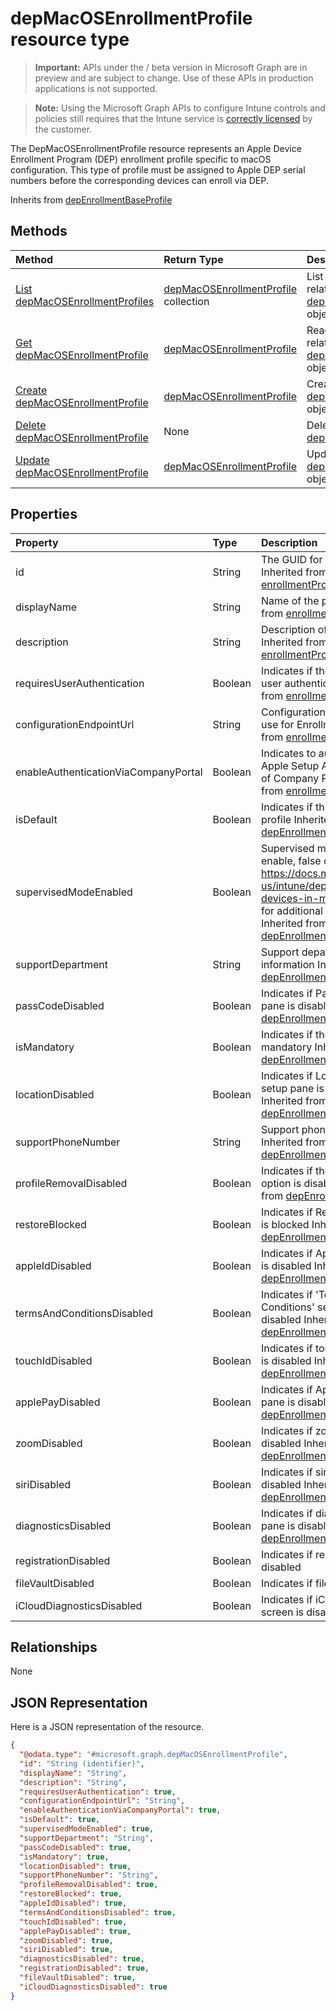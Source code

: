 ﻿# depMacOSEnrollmentProfile resource type

> **Important:** APIs under the / beta version in Microsoft Graph are in preview and are subject to change. Use of these APIs in production applications is not supported.

> **Note:** Using the Microsoft Graph APIs to configure Intune controls and policies still requires that the Intune service is [correctly licensed](https://go.microsoft.com/fwlink/?linkid=839381) by the customer.

The DepMacOSEnrollmentProfile resource represents an Apple Device Enrollment Program (DEP) enrollment profile specific to macOS configuration. This type of profile must be assigned to Apple DEP serial numbers before the corresponding devices can enroll via DEP.

Inherits from [depEnrollmentBaseProfile](../resources/intune_enrollment_depenrollmentbaseprofile.md)

## Methods
|Method|Return Type|Description|
|:---|:---|:---|
|[List depMacOSEnrollmentProfiles](../api/intune_enrollment_depmacosenrollmentprofile_list.md)|[depMacOSEnrollmentProfile](../resources/intune_enrollment_depmacosenrollmentprofile.md) collection|List properties and relationships of the [depMacOSEnrollmentProfile](../resources/intune_enrollment_depmacosenrollmentprofile.md) objects.|
|[Get depMacOSEnrollmentProfile](../api/intune_enrollment_depmacosenrollmentprofile_get.md)|[depMacOSEnrollmentProfile](../resources/intune_enrollment_depmacosenrollmentprofile.md)|Read properties and relationships of the [depMacOSEnrollmentProfile](../resources/intune_enrollment_depmacosenrollmentprofile.md) object.|
|[Create depMacOSEnrollmentProfile](../api/intune_enrollment_depmacosenrollmentprofile_create.md)|[depMacOSEnrollmentProfile](../resources/intune_enrollment_depmacosenrollmentprofile.md)|Create a new [depMacOSEnrollmentProfile](../resources/intune_enrollment_depmacosenrollmentprofile.md) object.|
|[Delete depMacOSEnrollmentProfile](../api/intune_enrollment_depmacosenrollmentprofile_delete.md)|None|Deletes a [depMacOSEnrollmentProfile](../resources/intune_enrollment_depmacosenrollmentprofile.md).|
|[Update depMacOSEnrollmentProfile](../api/intune_enrollment_depmacosenrollmentprofile_update.md)|[depMacOSEnrollmentProfile](../resources/intune_enrollment_depmacosenrollmentprofile.md)|Update the properties of a [depMacOSEnrollmentProfile](../resources/intune_enrollment_depmacosenrollmentprofile.md) object.|

## Properties
|Property|Type|Description|
|:---|:---|:---|
|id|String|The GUID for the object Inherited from [enrollmentProfile](../resources/intune_enrollment_enrollmentprofile.md)|
|displayName|String|Name of the profile Inherited from [enrollmentProfile](../resources/intune_enrollment_enrollmentprofile.md)|
|description|String|Description of the profile Inherited from [enrollmentProfile](../resources/intune_enrollment_enrollmentprofile.md)|
|requiresUserAuthentication|Boolean|Indicates if the profile requires user authentication Inherited from [enrollmentProfile](../resources/intune_enrollment_enrollmentprofile.md)|
|configurationEndpointUrl|String|Configuration endpoint url to use for Enrollment Inherited from [enrollmentProfile](../resources/intune_enrollment_enrollmentprofile.md)|
|enableAuthenticationViaCompanyPortal|Boolean|Indicates to authenticate with Apple Setup Assistant instead of Company Portal. Inherited from [enrollmentProfile](../resources/intune_enrollment_enrollmentprofile.md)|
|isDefault|Boolean|Indicates if this is the default profile Inherited from [depEnrollmentBaseProfile](../resources/intune_enrollment_depenrollmentbaseprofile.md)|
|supervisedModeEnabled|Boolean|Supervised mode, True to enable, false otherwise. See https://docs.microsoft.com/en-us/intune/deploy-use/enroll-devices-in-microsoft-intune for additional information. Inherited from [depEnrollmentBaseProfile](../resources/intune_enrollment_depenrollmentbaseprofile.md)|
|supportDepartment|String|Support department information Inherited from [depEnrollmentBaseProfile](../resources/intune_enrollment_depenrollmentbaseprofile.md)|
|passCodeDisabled|Boolean|Indicates if Passcode setup pane is disabled Inherited from [depEnrollmentBaseProfile](../resources/intune_enrollment_depenrollmentbaseprofile.md)|
|isMandatory|Boolean|Indicates if the profile is mandatory Inherited from [depEnrollmentBaseProfile](../resources/intune_enrollment_depenrollmentbaseprofile.md)|
|locationDisabled|Boolean|Indicates if Location service setup pane is disabled Inherited from [depEnrollmentBaseProfile](../resources/intune_enrollment_depenrollmentbaseprofile.md)|
|supportPhoneNumber|String|Support phone number Inherited from [depEnrollmentBaseProfile](../resources/intune_enrollment_depenrollmentbaseprofile.md)|
|profileRemovalDisabled|Boolean|Indicates if the profile removal option is disabled Inherited from [depEnrollmentBaseProfile](../resources/intune_enrollment_depenrollmentbaseprofile.md)|
|restoreBlocked|Boolean|Indicates if Restore setup pane is blocked Inherited from [depEnrollmentBaseProfile](../resources/intune_enrollment_depenrollmentbaseprofile.md)|
|appleIdDisabled|Boolean|Indicates if Apple id setup pane is disabled Inherited from [depEnrollmentBaseProfile](../resources/intune_enrollment_depenrollmentbaseprofile.md)|
|termsAndConditionsDisabled|Boolean|Indicates if 'Terms and Conditions' setup pane is disabled Inherited from [depEnrollmentBaseProfile](../resources/intune_enrollment_depenrollmentbaseprofile.md)|
|touchIdDisabled|Boolean|Indicates if touch id setup pane is disabled Inherited from [depEnrollmentBaseProfile](../resources/intune_enrollment_depenrollmentbaseprofile.md)|
|applePayDisabled|Boolean|Indicates if Apple pay setup pane is disabled Inherited from [depEnrollmentBaseProfile](../resources/intune_enrollment_depenrollmentbaseprofile.md)|
|zoomDisabled|Boolean|Indicates if zoom setup pane is disabled Inherited from [depEnrollmentBaseProfile](../resources/intune_enrollment_depenrollmentbaseprofile.md)|
|siriDisabled|Boolean|Indicates if siri setup pane is disabled Inherited from [depEnrollmentBaseProfile](../resources/intune_enrollment_depenrollmentbaseprofile.md)|
|diagnosticsDisabled|Boolean|Indicates if diagnostics setup pane is disabled Inherited from [depEnrollmentBaseProfile](../resources/intune_enrollment_depenrollmentbaseprofile.md)|
|registrationDisabled|Boolean|Indicates if registration is disabled|
|fileVaultDisabled|Boolean|Indicates if file vault is disabled|
|iCloudDiagnosticsDisabled|Boolean|Indicates if iCloud Analytics screen is disabled|

## Relationships
None
## JSON Representation
Here is a JSON representation of the resource.
<!-- {
  "blockType": "resource",
  "keyProperty": "id",
  "@odata.type": "microsoft.graph.depMacOSEnrollmentProfile"
}
-->
``` json
{
  "@odata.type": "#microsoft.graph.depMacOSEnrollmentProfile",
  "id": "String (identifier)",
  "displayName": "String",
  "description": "String",
  "requiresUserAuthentication": true,
  "configurationEndpointUrl": "String",
  "enableAuthenticationViaCompanyPortal": true,
  "isDefault": true,
  "supervisedModeEnabled": true,
  "supportDepartment": "String",
  "passCodeDisabled": true,
  "isMandatory": true,
  "locationDisabled": true,
  "supportPhoneNumber": "String",
  "profileRemovalDisabled": true,
  "restoreBlocked": true,
  "appleIdDisabled": true,
  "termsAndConditionsDisabled": true,
  "touchIdDisabled": true,
  "applePayDisabled": true,
  "zoomDisabled": true,
  "siriDisabled": true,
  "diagnosticsDisabled": true,
  "registrationDisabled": true,
  "fileVaultDisabled": true,
  "iCloudDiagnosticsDisabled": true
}
```



